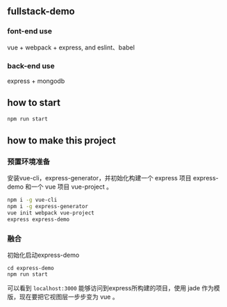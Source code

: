 ## fullstack-demo

### font-end use

vue + webpack + express, and eslint、babel

### back-end use

express + mongodb

## how to start

```bash
npm run start
```

## how to make this project

### 预置环境准备

安装vue-cli，express-generator，并初始化构建一个 express 项目 express-demo 和一个 vue 项目 vue-project 。

```bash
npm i -g vue-cli
npm i -g express-generator
vue init webpack vue-project
express express-demo
```

### 融合

初始化启动express-demo

```
cd express-demo
npm run start
```

可以看到 `localhost:3000` 能够访问到express所构建的项目，使用 jade 作为模版，现在要把它视图层一步步变为 vue 。

